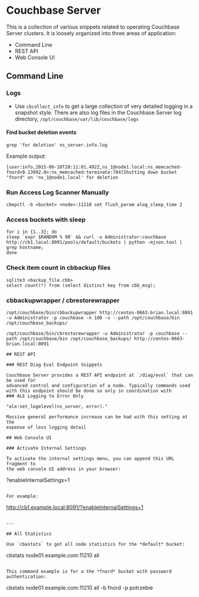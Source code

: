 # Couchbase Server

This is a collection of various snippets related to operating Couchbase Server
clusters. It is loosely organized into three areas of application:

* Command Line
* REST API
* Web Console UI

## Command Line

### Logs

* Use `cbcollect_info` to get a large collection of very detailed logging
  in a snapshot style. There are also log files in the Couchbase Server log
  directory, `/opt/couchbase/var/lib/couchbase/logs` 

#### Find bucket deletion events

```
grep 'for deletion' ns_server.info.log
```

Example output:

```
[user:info,2015-06-10T20:11:01.492Z,ns_1@node1.local:ns_memcached-fnord<0.13992.0>:ns_memcached:terminate:784]Shutting down bucket "fnord" on 'ns_1@node1.local' for deletion
```


### Run Access Log Scanner Manually

```
cbepctl -b <bucket> <node>:11210 set flush_param alog_sleep_time 2
```

### Access buckets with sleep

```
for i in {1..3}; do
sleep `expr $RANDOM % 90` && curl -u Administrator:couchbase http://cb1.local:8091/pools/default/buckets | python -mjson.tool | grep hostname;
done
```

### Check item count in cbbackup files

```
sqlite3 <backup_file.cbb>
select count(*) from (select distinct key from cbb_msg);
```

### cbbackupwrapper / cbrestorewrapper

```
/opt/couchbase/bin/cbbackupwrapper http://centos-0663-brian.local:8091 -u Administrator -p couchbase -n 100 -v --path /opt/couchbase/bin /opt/couchbase_backups/
```

```
/opt/couchbase/bin/cbrestorewrapper -u Administrator -p couchbase --path /opt/couchbase/bin /opt/couchbase_backups/ http://centos-0663-brian.local:8091

## REST API

### REST Diag Eval Endpoint Snippets

Couchbase Server provides a REST API endpoint at `/diag/eval` that can be used for
advanced control and configuration of a node. Typically commands used with this endpoint should be done so only in coordination with 
### ALE Logging to Error Only

"ale:set_logelevel(ns_server, error)."

Massive general performance increase can be had with this setting at the
expense of less logging detail

## Web Console UI

### Activate Internal Settings

To activate the internal settings menu, you can append this URL fragment to
the web console UI address in your browser:

```
?enableInternalSettings=1
```

For example:

```
http://cb1.example.local:8091/?enableInternalSettings=1
```

---

## All Statistics

Use `cbastats` to get all node statistics for the *default* bucket:

```
cbstats node01.example.com:11210 all
```

This command example is for a the *fnord* bucket with password authentication:

```
cbstats node01.example.com:11210 all -b fnord -p potrzebie
```

